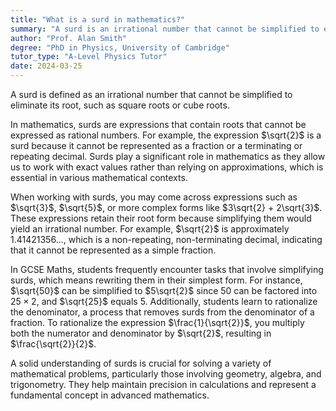 ```yaml
---
title: "What is a surd in mathematics?"
summary: "A surd is an irrational number that cannot be simplified to eliminate its square root or cube root, retaining its non-integer form."
author: "Prof. Alan Smith"
degree: "PhD in Physics, University of Cambridge"
tutor_type: "A-Level Physics Tutor"
date: 2024-03-25
---
```


A surd is defined as an irrational number that cannot be simplified to eliminate its root, such as square roots or cube roots. 

In mathematics, surds are expressions that contain roots that cannot be expressed as rational numbers. For example, the expression $\sqrt{2}$ is a surd because it cannot be represented as a fraction or a terminating or repeating decimal. Surds play a significant role in mathematics as they allow us to work with exact values rather than relying on approximations, which is essential in various mathematical contexts.

When working with surds, you may come across expressions such as $\sqrt{3}$, $\sqrt{5}$, or more complex forms like $3\sqrt{2} + 2\sqrt{3}$. These expressions retain their root form because simplifying them would yield an irrational number. For example, $\sqrt{2}$ is approximately $1.41421356...$, which is a non-repeating, non-terminating decimal, indicating that it cannot be represented as a simple fraction.

In GCSE Maths, students frequently encounter tasks that involve simplifying surds, which means rewriting them in their simplest form. For instance, $\sqrt{50}$ can be simplified to $5\sqrt{2}$ since $50$ can be factored into $25 \times 2$, and $\sqrt{25}$ equals $5$. Additionally, students learn to rationalize the denominator, a process that removes surds from the denominator of a fraction. To rationalize the expression $\frac{1}{\sqrt{2}}$, you multiply both the numerator and denominator by $\sqrt{2}$, resulting in $\frac{\sqrt{2}}{2}$.

A solid understanding of surds is crucial for solving a variety of mathematical problems, particularly those involving geometry, algebra, and trigonometry. They help maintain precision in calculations and represent a fundamental concept in advanced mathematics.
    